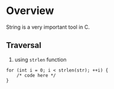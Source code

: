 # Overview

String is a very important tool in C.

## Traversal

1. using `strlen` function

```
for (int i = 0; i < strlen(str); ++i) {
	/* code here */     
}
```

